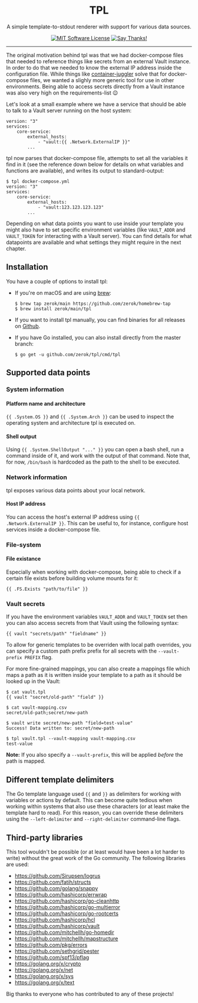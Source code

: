 <h1 align="center">TPL</h1>

<p align="center">A simple template-to-stdout renderer with support for various data sources.</p>

<p align="center"><a href="/LICENSE"><img alt="MIT Software License" src="https://img.shields.io/badge/license-MIT-brightgreen.svg?style=flat-square"></a>
<a href="https://saythanks.io/to/zerok"><img alt="Say Thanks!" src="https://img.shields.io/badge/Say%20Thanks-!-1EAEDB.svg"></a></p>

------------------------------------------------------------------------------

The original motivation behind tpl was that we had docker-compose files that
needed to reference things like secrets from an external Vault instance. In
order to do that we needed to know the external IP address inside the
configuration file. While things like [container-juggler][] solve that for
docker-compose files, we wanted a slighly more generic tool for use in other
environments. Being able to access secrets directly from a Vault instance was
also very high on the requirements-list 😉

Let's look at a small example where we have a service that should be able to
talk to a Vault server running on the host system:

```
version: "3"
services:
    core-service:
        external_hosts:
            - "vault:{{ .Network.ExternalIP }}"
        ...
```

tpl now parses that docker-compose file, attempts to set all the variables it
find in it (see the reference down below for details on what variables and
functions are available), and writes its output to standard-output:

```
$ tpl docker-compose.yml
version: "3"
services:
    core-service:
        external_hosts:
            - "vault:123.123.123.123"
        ...
```

Depending on what data points you want to use inside your template you might
also have to set specific environment variables (like `VAULT_ADDR` and
`VAULT_TOKEN` for interacting with a Vault server). You can find details
for what datapoints are available and what settings they might require in the
next chapter.


## Installation

You have a couple of options to install tpl:

* If you're on macOS and are using [brew](https://brew.sh/):
  
  ```
  $ brew tap zerok/main https://github.com/zerok/homebrew-tap
  $ brew install zerok/main/tpl
  ```

* If you want to install tpl manually, you can find binaries for all releases
  on [Github](https://github.com/zerok/tpl/releases).

* If you have Go installed, you can also install directly from the master
  branch:
  
  ```
  $ go get -u github.com/zerok/tpl/cmd/tpl
  ```


## Supported data points

### System information

#### Platform name and architecture

`{{ .System.OS }}` and `{{ .System.Arch }}` can be used to inspect the
operating system and architecture tpl is executed on.

#### Shell output

Using `{{ .System.ShellOutput "..." }}` you can open a bash shell, run a
command inside of it, and work with the output of that command. Note that, for
now, `/bin/bash` is hardcoded as the path to the shell to be executed.

### Network information

tpl exposes various data points about your local network.

#### Host IP address

You can access the host's external IP address using 
`{{ .Network.ExternalIP }}`. This can be useful to, for instance, configure
host services inside a docker-compose file.

### File-system

#### File existance

Especially when working with docker-compose, being able to check if a certain
file exists before building volume mounts for it:

```
{{ .FS.Exists "path/to/file" }}
```

### Vault secrets

If you have the environment variables `VAULT_ADDR` and `VAULT_TOKEN` set then
you can also access secrets from that Vault using the following syntax:

```
{{ vault "secrets/path" "fieldname" }}
```

To allow for generic templates to be overriden with local path overrides, 
you can specify a custom path prefix prefix for all secrets with the
`--vault-prefix PREFIX` flag.

For more fine-grained mappings, you can also create a mappings file which
maps a path as it is written inside your template to a path as it should be
looked up in the Vault:

```
$ cat vault.tpl
{{ vault "secret/old-path" "field" }}

$ cat vault-mapping.csv
secret/old-path;secret/new-path

$ vault write secret/new-path "field=test-value"
Success! Data written to: secret/new-path

$ tpl vault.tpl --vault-mapping vault-mapping.csv
test-value
```

**Note:** If you also specify a `--vault-prefix`, this will be applied *before*
the path is mapped.


## Different template delimiters

The Go template language used `{{` and `}}` as delimiters for working with
variables or actions by default. This can become quite tedious when working
within systems that also use these characters (or at least make the template
hard to read). For this reason, you can override these delimiters using the
`--left-delimiter` and `--right-delimiter` command-line flags.


## Third-party libraries

This tool wouldn't be possible (or at least would have been a lot harder to
write) without the great work of the Go community. The following libraries are
used:

* https://github.com/Sirupsen/logrus
* https://github.com/fatih/structs
* https://github.com/golang/snappy
* https://github.com/hashicorp/errwrap
* https://github.com/hashicorp/go-cleanhttp
* https://github.com/hashicorp/go-multierror
* https://github.com/hashicorp/go-rootcerts
* https://github.com/hashicorp/hcl
* https://github.com/hashicorp/vault
* https://github.com/mitchellh/go-homedir
* https://github.com/mitchellh/mapstructure
* https://github.com/pkg/errors
* https://github.com/sethgrid/pester
* https://github.com/spf13/pflag
* https://golang.org/x/crypto
* https://golang.org/x/net
* https://golang.org/x/sys
* https://golang.org/x/text

Big thanks to everyone who has contributed to any of these projects!

[container-juggler]: https://github.com/sgeisbacher/container-juggler
